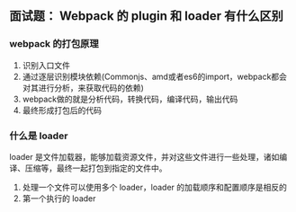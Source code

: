 ## 面试题： Webpack 的 plugin 和 loader 有什么区别

### webpack 的打包原理

1. 识别入口文件
2. 通过逐层识别模块依赖(Commonjs、amd或者es6的import，webpack都会对其进行分析，来获取代码的依赖)
3. webpack做的就是分析代码，转换代码，编译代码，输出代码
4. 最终形成打包后的代码

### 什么是 loader

loader 是文件加载器，能够加载资源文件，并对这些文件进行一些处理，诸如编译、压缩等，最终一起打包到指定的文件中。

1. 处理一个文件可以使用多个 loader，loader 的加载顺序和配置顺序是相反的
2. 第一个执行的 loader 